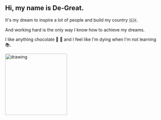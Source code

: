 ## Hi, my name is De-Great. 

It's my dream to inspire a lot of people and build my country 🇬🇭. 

And working hard is the only way I know how to achieve my dreams.

I like anything chocolate 🍫 🍩 and I feel like I'm dying when I'm not learning 📚.

[<img src="https://discord.com/assets/e4923594e694a21542a489471ecffa50.svg" alt="drawing" width="200"/>](https://discord.gg/5CDnysz)
